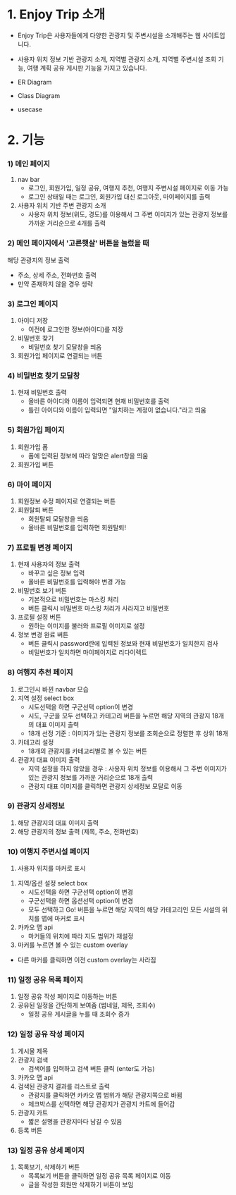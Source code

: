 # **1. Enjoy Trip 소개**

- Enjoy Trip은 사용자들에게 다양한 관광지 및 주변시설을 소개해주는 웹 사이트입니다.
- 사용자 위치 정보 기반 관광지 소개, 지역별 관광지 소개, 지역별 주변시설 조회 기능, 여행 계획 공유 게시판 기능을 가지고 있습니다.
- ER Diagram
    
    <!--![Untitled](https://s3-us-west-2.amazonaws.com/secure.notion-static.com/2c9ead7c-6f8f-45eb-9612-436b78bf8a45/Untitled.png)-->
    
- Class Diagram

 <!--![Untitled](https://s3-us-west-2.amazonaws.com/secure.notion-static.com/629e4726-7a3c-4988-b16f-54a6e6c394d8/Untitled.png)-->

- usecase

 <!--![Untitled](https://s3-us-west-2.amazonaws.com/secure.notion-static.com/e1ffc7f2-ec36-48e6-9aa0-a250ad200702/Untitled.png)-->

# **2. 기능**

### 1) 메인 페이지

 <!--![제목 없음.png](https://s3-us-west-2.amazonaws.com/secure.notion-static.com/e5534192-005d-4252-b5f2-4475001384bc/%EC%A0%9C%EB%AA%A9_%EC%97%86%EC%9D%8C.png)-->

1. nav bar
    - 로그인, 회원가입, 일정 공유, 여행지 추천, 여행지 주변시설 페이지로 이동 가능
    - 로그인 상태일 때는 로그인, 회원가입 대신 로그아웃, 마이페이지를 출력
2. 사용자 위치 기반 주변 관광지 소개
    - 사용자 위치 정보(위도, 경도)를 이용해서 그 주변 이미지가 있는 관광지 정보를 가까운 거리순으로 4개를 출력

### 2) 메인 페이지에서 '고른햇살' 버튼을 눌렀을 때

해당 관광지의 정보 출력

- 주소, 상세 주소, 전화번호 출력
- 만약 존재하지 않을 경우 생략

### 3) 로그인 페이지

 <!--![Untitled](https://s3-us-west-2.amazonaws.com/secure.notion-static.com/fea4ff48-f7bf-4080-9ae0-6a3a3f13d0bd/Untitled.png)-->

1. 아이디 저장
    - 이전에 로그인한 정보(아이디)를 저장
2. 비밀번호 찾기
    - 비밀번호 찾기 모달창을 띄움
3. 회원가입 페이지로 연결되는 버튼

### 4) 비밀번호 찾기 모달창

 <!--![Untitled](https://s3-us-west-2.amazonaws.com/secure.notion-static.com/8d477707-2214-49ef-84c6-f388b36badac/Untitled.png)-->

1. 현재 비밀번호 출력
    - 올바른 아이디와 이름이 입력되면 현재 비밀번호를 출력
    - 틀린 아이디와 이름이 입력되면 "일치하는 계정이 없습니다."라고 띄움

### 5) 회원가입 페이지

 <!--![Untitled](https://s3-us-west-2.amazonaws.com/secure.notion-static.com/2ca9829b-1e2e-4edd-97db-6a56a1c3e507/Untitled.png)-->

1. 회원가입 폼
    - 폼에 입력된 정보에 따라 알맞은 alert창을 띄움
2. 회원가입 버튼

### 6) 마이 페이지

 <!--![Untitled](https://s3-us-west-2.amazonaws.com/secure.notion-static.com/9dac0b7d-d4a4-4870-91c5-a2fec8e848ba/Untitled.png)-->

 <!--![Untitled](https://s3-us-west-2.amazonaws.com/secure.notion-static.com/f3299ffa-790b-4893-9e63-85867ce5b764/Untitled.png)-->

1. 회원정보 수정 페이지로 연결되는 버튼
2. 회원탈퇴 버튼
    - 회원탈퇴 모달창을 띄움
    - 올바른 비밀번호를 입력하면 회원탈퇴!

### 7) 프로필 변경 페이지

 <!--![Untitled](https://s3-us-west-2.amazonaws.com/secure.notion-static.com/88da35fa-80cf-4134-b442-af906a38c534/Untitled.png)-->

1. 현재 사용자의 정보 출력
    - 바꾸고 싶은 정보 입력
    - 올바른 비밀번호를 입력해야 변경 가능
2. 비밀번호 보기 버튼
    - 기본적으로 비밀번호는 마스킹 처리
    - 버튼 클릭시 비밀번호 마스킹 처리가 사라지고 비밀번호
3. 프로필 설정 버튼
    - 원하는 이미지를 불러와 프로필 이미지로 설정
4. 정보 변경 완료 버튼
    - 버튼 클릭시 password란에 입력된 정보와 현재 비밀번호가 일치한지 검사
    - 비밀번호가 일치하면 마이페이지로 리다이렉트

### 8) 여행지 추천 페이지

 <!--![Untitled](https://s3-us-west-2.amazonaws.com/secure.notion-static.com/a09a3bd9-99f8-42c7-abea-59603e1e2ca3/Untitled.png)-->

1. 로그인시 바뀐 navbar 모습
2. 지역 설정 select box
    - 시도선택을 하면 구군선택 option이 변경
    - 시도, 구군을 모두 선택하고 카테고리 버튼을 누르면 해당 지역의 관광지 18개의 대표 이미지 출력
    - 18개 선정 기준 : 이미지가 있는 관광지 정보를 조회순으로 정렬한 후 상위 18개
3. 카테고리 설정
    - 18개의 관광지를 카테고리별로 볼 수 있는 버튼
4. 관광지 대표 이미지 출력
    - 지역 설정을 하지 않았을 경우 : 사용자 위치 정보를 이용해서 그 주변 이미지가 있는 관광지 정보를 가까운 거리순으로 18개 출력
    - 관광지 대표 이미지를 클릭하면 관광지 상세정보 모달로 이동

### 9) 관광지 상세정보

 <!--![Untitled](https://s3-us-west-2.amazonaws.com/secure.notion-static.com/28acea2c-41b8-4c5e-9f0a-cd6bc08de993/Untitled.png)-->

1. 해당 관광지의 대표 이미지 출력
2. 해당 관광지의 정보 출력 (제목, 주소, 전화번호)

### 10) 여행지 주변시설 페이지

 <!--![Untitled](https://s3-us-west-2.amazonaws.com/secure.notion-static.com/8239a0ec-2f64-4bfb-8af7-3e40686ba2d8/Untitled.png)-->

1. 사용자 위치를 마커로 표시

 <!--![Untitled](https://s3-us-west-2.amazonaws.com/secure.notion-static.com/88d9a95a-3b37-4969-a7c5-f84541b89217/Untitled.png)-->

1. 지역/옵션 설정 select box
    - 시도선택을 하면 구군선택 option이 변경
    - 구군선택을 하면 옵션선택 option이 변경
    - 모두 선택하고 Go! 버튼을 누르면 해당 지역의 해당 카테고리인 모든 시설의 위치를 맵에 마커로 표시
2. 카카오 맵 api
    - 마커들의 위치에 따라 지도 범위가 재설정
3. 마커를 누르면 볼 수 있는 custom overlay

 <!--![Untitled](https://s3-us-west-2.amazonaws.com/secure.notion-static.com/239c9cb6-a9c9-4bcd-b0e6-5894fe4057bf/Untitled.png)-->

- 다른 마커를 클릭하면 이전 custom overlay는 사라짐

### 11) 일정 공유 목록 페이지

 <!--![Untitled](https://s3-us-west-2.amazonaws.com/secure.notion-static.com/f1d64ad4-a214-4da9-93a4-2daef699efa5/Untitled.png)-->

1. 일정 공유 작성 페이지로 이동하는 버튼
2. 공유된 일정을 간단하게 보여줌 (썸네일, 제목, 조회수)
    - 일정 공유 게시글을 누를 때 조회수 증가

### 12) 일정 공유 작성 페이지

 <!--![Untitled](https://s3-us-west-2.amazonaws.com/secure.notion-static.com/f914987b-aa65-4a16-8782-8ba6cffeed9e/Untitled.png)-->

 <!--![Untitled](https://s3-us-west-2.amazonaws.com/secure.notion-static.com/35c9e11b-f2cd-4cf3-a883-b0eab336edfd/Untitled.png)-->

1. 게시물 제목
2. 관광지 검색
    - 검색어를 입력하고 검색 버튼 클릭 (enter도 가능)
3. 카카오 맵 api
4. 검색된 관광지 결과를 리스트로 출력
    - 관광지를 클릭하면 카카오 맵 범위가 해당 관광지쪽으로 바뀜
    - 체크박스를 선택하면 해당 관광지가 관광지 카트에 들어감
5. 관광지 카트
    - 짧은 설명을 관광지마다 남길 수 있음
6. 등록 버튼

### 13) 일정 공유 상세 페이지

 <!--![Untitled](https://s3-us-west-2.amazonaws.com/secure.notion-static.com/11061ab1-7551-404b-b3fd-40a713222f58/Untitled.png)-->

1. 목록보기, 삭제하기 버튼
    - 목록보기 버튼을 클릭하면 일정 공유 목록 페이지로 이동
    - 글을 작성한 회원만 삭제하기 버튼이 보임
